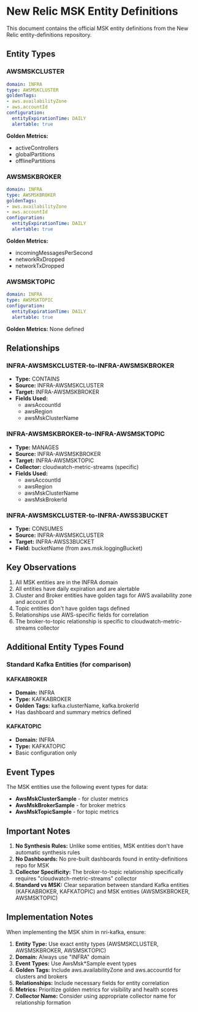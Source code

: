 # New Relic MSK Entity Definitions

This document contains the official MSK entity definitions from the New Relic entity-definitions repository.

## Entity Types

### AWSMSKCLUSTER

```yaml
domain: INFRA
type: AWSMSKCLUSTER
goldenTags:
- aws.availabilityZone
- aws.accountId
configuration:
  entityExpirationTime: DAILY
  alertable: true
```

**Golden Metrics:**
- activeControllers
- globalPartitions
- offlinePartitions

### AWSMSKBROKER

```yaml
domain: INFRA
type: AWSMSKBROKER
goldenTags:
- aws.availabilityZone
- aws.accountId
configuration:
  entityExpirationTime: DAILY
  alertable: true
```

**Golden Metrics:**
- incomingMessagesPerSecond
- networkRxDropped
- networkTxDropped

### AWSMSKTOPIC

```yaml
domain: INFRA
type: AWSMSKTOPIC
configuration:
  entityExpirationTime: DAILY
  alertable: true
```

**Golden Metrics:** None defined

## Relationships

### INFRA-AWSMSKCLUSTER-to-INFRA-AWSMSKBROKER

- **Type:** CONTAINS
- **Source:** INFRA-AWSMSKCLUSTER
- **Target:** INFRA-AWSMSKBROKER
- **Fields Used:**
  - awsAccountId
  - awsRegion
  - awsMskClusterName

### INFRA-AWSMSKBROKER-to-INFRA-AWSMSKTOPIC

- **Type:** MANAGES
- **Source:** INFRA-AWSMSKBROKER
- **Target:** INFRA-AWSMSKTOPIC
- **Collector:** cloudwatch-metric-streams (specific)
- **Fields Used:**
  - awsAccountId
  - awsRegion
  - awsMskClusterName
  - awsMskBrokerId

### INFRA-AWSMSKCLUSTER-to-INFRA-AWSS3BUCKET

- **Type:** CONSUMES
- **Source:** INFRA-AWSMSKCLUSTER
- **Target:** INFRA-AWSS3BUCKET
- **Field:** bucketName (from aws.msk.loggingBucket)

## Key Observations

1. All MSK entities are in the INFRA domain
2. All entities have daily expiration and are alertable
3. Cluster and Broker entities have golden tags for AWS availability zone and account ID
4. Topic entities don't have golden tags defined
5. Relationships use AWS-specific fields for correlation
6. The broker-to-topic relationship is specific to cloudwatch-metric-streams collector

## Additional Entity Types Found

### Standard Kafka Entities (for comparison)

#### KAFKABROKER
- **Domain:** INFRA
- **Type:** KAFKABROKER
- **Golden Tags:** kafka.clusterName, kafka.brokerId
- Has dashboard and summary metrics defined

#### KAFKATOPIC
- **Domain:** INFRA
- **Type:** KAFKATOPIC
- Basic configuration only

## Event Types

The MSK entities use the following event types for data:
- **AwsMskClusterSample** - for cluster metrics
- **AwsMskBrokerSample** - for broker metrics
- **AwsMskTopicSample** - for topic metrics

## Important Notes

1. **No Synthesis Rules:** Unlike some entities, MSK entities don't have automatic synthesis rules
2. **No Dashboards:** No pre-built dashboards found in entity-definitions repo for MSK
3. **Collector Specificity:** The broker-to-topic relationship specifically requires "cloudwatch-metric-streams" collector
4. **Standard vs MSK:** Clear separation between standard Kafka entities (KAFKABROKER, KAFKATOPIC) and MSK entities (AWSMSKBROKER, AWSMSKTOPIC)

## Implementation Notes

When implementing the MSK shim in nri-kafka, ensure:

1. **Entity Type:** Use exact entity types (AWSMSKCLUSTER, AWSMSKBROKER, AWSMSKTOPIC)
2. **Domain:** Always use "INFRA" domain
3. **Event Types:** Use AwsMsk*Sample event types
4. **Golden Tags:** Include aws.availabilityZone and aws.accountId for clusters and brokers
5. **Relationships:** Include necessary fields for entity correlation
6. **Metrics:** Prioritize golden metrics for visibility and health scores
7. **Collector Name:** Consider using appropriate collector name for relationship formation